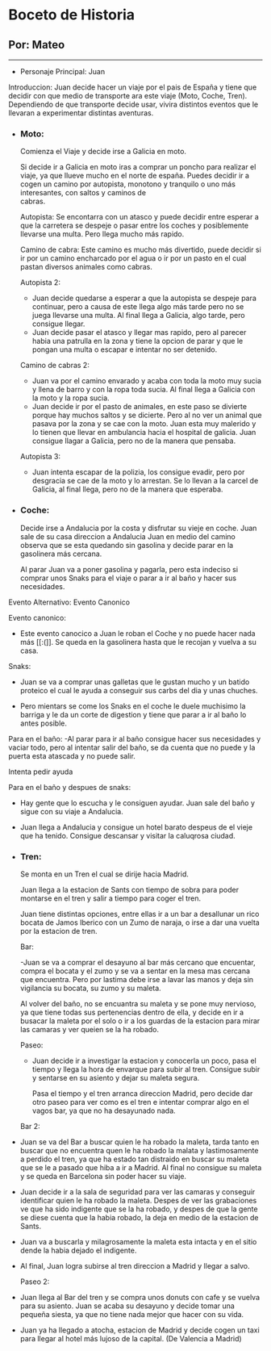   # Boceto de Historia
## Por: Mateo
---

- Personaje Principal: Juan

Introduccion: Juan decide hacer un viaje por el pais de España y tiene que decidir con que medio de transporte ara este viaje (Moto, Coche, Tren). Dependiendo de que transporte decide usar, vivira distintos eventos que le llevaran a experimentar distintas aventuras. 

- ### Moto:
  Comienza el Viaje y decide irse a Galicia en moto.

  Si decide ir a Galicia en moto iras a comprar un poncho para realizar el viaje, ya que llueve mucho en el norte de españa.
  Puedes decidir ir a cogen un camino por autopista, monotono y tranquilo o uno más interesantes, con saltos y caminos de  
  cabras.

  Autopista: Se encontarra con un atasco y puede decidir entre esperar a que la carretera se despeje o pasar entre los coches y posiblemente llevarse una multa. Pero llega mucho más rapido.

  Camino de cabra: Este camino es mucho más divertido, puede decidir si ir por un camino encharcado por el agua o ir por un pasto en el cual pastan diversos animales como cabras.

  Autopista 2:
  - Juan decide quedarse a esperar a que la autopista se despeje para continuar, pero a causa de este llega algo más tarde pero no se juega llevarse una multa. Al final llega a Galicia, algo tarde, pero consigue llegar.
  - Juan decide pasar el atasco y llegar mas rapido, pero al parecer habia una patrulla en la zona y tiene la opcion de parar y que le pongan una multa o escapar e intentar no ser detenido.

  Camino de cabras 2:
  - Juan va por el camino envarado y acaba con toda la moto muy sucia y llena de barro y con la ropa toda sucia. Al final llega a Galicia con la moto y la ropa sucia.
  - Juan decide ir por el pasto de animales, en este paso se divierte porque hay muchos saltos y se dicierte. Pero al no ver un animal que pasava por la zona y se cae con la moto. Juan esta muy malerido y lo tienen que llevar en ambulancia hacia el hospital de galicia. Juan consigue llagar a Galicia, pero no de la manera que pensaba.
 
  Autopista 3:
  - Juan intenta escapar de la polizia, los consigue evadir, pero por desgracia se cae de la moto y lo arrestan. Se lo llevan a la carcel de Galicia, al final llega, pero no de la manera que esperaba.

- ### Coche:

  Decide irse a Andalucia por la costa y disfrutar su vieje en coche.
  Juan sale de su casa direccion a Andalucia
  Juan en medio del camino observa que se esta quedando sin gasolina y decide parar en la gasolinera más cercana.

  Al parar Juan va a poner gasolina y pagarla, pero esta indeciso si comprar unos Snaks para el viaje o parar a ir al baño y hacer sus necesidades.

Evento Alternativo: Evento Canonico

Evento canonico:
  - Este evento canocico a Juan le roban el Coche y no puede hacer nada más [[:(]]. Se queda en la gasolinera hasta que le recojan y vuelva a su casa.
    
Snaks:
- Juan se va a comprar unas galletas que le gustan mucho y un batido proteico el cual le ayuda a conseguir sus carbs del dia y unas chuches.

- Pero mientars se come los Snaks en el coche le duele muchisimo la barriga y le da un corte de digestion y tiene que parar a ir al baño lo antes posible.

Para en el baño:
-Al parar para ir al baño consigue hacer sus necesidades y vaciar todo, pero al intentar salir del baño, se da cuenta que no puede y la puerta esta atascada y no puede salir.

Intenta pedir ayuda

Para en el baño y despues de snaks:
- Hay gente que lo escucha y le consiguen ayudar. Juan sale del baño y sigue con su viaje a Andalucia.

- Juan llega a Andalucia y consigue un hotel barato despeus de el vieje que ha tenido. Consigue descansar y visitar la caluqrosa ciudad.


- ### Tren:

  Se monta en un Tren el cual se dirije hacia Madrid.

  Juan llega a la estacion de Sants con tiempo de sobra para poder montarse en el tren y salir a tiempo para coger el tren.

  Juan tiene distintas opciones, entre ellas ir a un bar a desallunar un rico bocata de Jamos Iberico con un Zumo de naraja, o irse a dar una vuelta por la estacion de tren.

  Bar:
  
  -Juan se va a comprar el desayuno al bar más cercano que encuentar, compra el bocata y el zumo y se va a sentar en la mesa mas cercana que encuentra. Pero por lastima debe irse a lavar las manos y deja sin vigilancia su bocata, su zumo y su maleta.
  
    Al volver del baño, no se encuantra su maleta y se pone muy nervioso, ya que tiene todas sus pertenencias dentro de ella, y decide en ir a busacar la maleta por el solo o ir a los guardas de la estacion para mirar las camaras y ver queien se la ha robado.

  Paseo:
  - Juan decide ir a investigar la estacion y conocerla un poco, pasa el tiempo y llega la hora de envarque para subir al tren. Consigue subir y sentarse en su asiento y dejar su maleta segura.

    Pasa el tiempo y el tren arranca direccion Madrid, pero decide dar otro paseo para ver como es el tren e intentar comprar algo en el vagos bar, ya que no ha desayunado nada.

  Bar 2:
  
 - Juan se va del Bar a buscar quien le ha robado la maleta, tarda tanto en buscar que no encuentra quen le ha robado la malata y lastimosamente a perdido el tren, ya que ha estado tan distraido en buscar su maleta que se le a pasado que hiba a ir a Madrid. Al final no consigue su maleta y se queda en Barcelona sin poder hacer su viaje.
   
  - Juan decide ir a la sala de seguridad para ver las camaras y conseguir identificar quien le ha robado la maleta. Despes de ver las grabaciones ve que ha sido indigente que se la ha robado, y despes de que la gente se diese cuenta que la habia robado, la deja en medio de la estacion de Sants.
 - Juan va a buscarla y milagrosamente la maleta esta intacta y en el sitio dende la habia dejado el indigente.
 - Al final, Juan logra subirse al tren direccion a Madrid y llegar a salvo.
    
   Paseo 2:
 - Juan llega al Bar del tren y se compra unos donuts con cafe y se vuelva para su asiento. Juan se acaba su desayuno y decide tomar una pequeña siesta, ya que no tiene nada mejor que hacer con su vida.
- Juan ya ha llegado a atocha, estacion de Madrid y decide cogen un taxi para llegar al hotel más lujoso de la capital. (De Valencia a Madrid)
